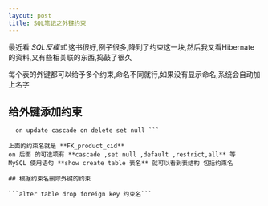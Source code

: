 ```yaml
---
layout: post
title: SQL笔记之外键约束
---
```


最近看 *SQL反模式* 这书很好,例子很多,降到了约束这一块,然后我又看Hibernate的资料,又有些相关联的东西,捣鼓了很久 

每个表的外键都可以给予多个约束,命名不同就行,如果没有显示命名,系统会自动加上名字

## 给外键添加约束
``` alter table product add constraint FK_product_cid foreign key (category_id) references category(category_id)
  on update cascade on delete set null ```
 
上面的约束名就是 **FK_product_cid** 
on 后面 的可选项有 **cascade ,set null ,default ,restrict,all** 等
MySQL 使用语句 **show create table 表名** 就可以看到表结构 包括约束名

## 根据约束名删除外键的约束

```alter table drop foreign key 约束名```
